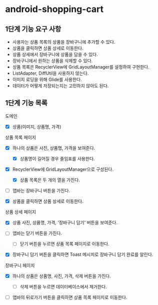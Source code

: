 # android-shopping-cart

## 1단계 기능 요구 사항
- 사용자는 상품 목록의 상품을 장바구니에 추가할 수 있다.
- 상품을 클릭하면 상품 상세로 이동한다.
- 상품 상세에서 장바구니에 상품을 담을 수 있다.
- 장바구니에서 원하는 상품을 삭제할 수 있다.
- 상품 목록은 RecyclerView에 GridLayoutManager를 설정하여 구현한다.
- ListAdapter, DiffUtil을 사용하지 않는다.
- 이미지 로딩을 위해 Glide를 사용한다.
- 데이터가 어떻게 저장되는지는 고민하지 않아도 된다.

## 1단계 기능 목록
도메인 
  - [x] 상품(이미지, 상품명, 가격) 

상품 목록 페이지
- [x] 하나의 상품은 사진, 상품명, 가격을 보여준다.
  - [x] 상품명이 길어질 경우 줄임표를 사용한다.
- [x] RecyclerView에 GridLayoutManager으로 구성된다.
  - [x] 상품 목록은 두 개의 열을 가진다.
- [ ] 앱바는 장바구니 버튼을 가진다.
- [x] 상품을 클릭하면 상품 상세로 이동한다.


상품 상세 페이지
- [x] 상품 사진, 상품명, 가격, '장바구니 담기' 버튼을 보여준다.
- [ ] 앱바는 닫기 버튼을 가진다.
  - [ ] 닫기 버튼을 누르면 상품 목록 페이지로 이동한다.
- [x] 장바구니 담기 버튼을 클릭하면 Toast 메시지로 장바구니 담기 완료를 알린다.


장바구니 페이지
- [x] 하나의 상품은 상품명, 사진, 가격, 삭제 버튼을 가진다.
  - [ ] 삭제 버튼을 누르면 데이터베이스에서 제거한다.
- [ ] 앱바의 뒤로가기 버튼을 클릭하면 상품 목록 페이지로 이동한다.

